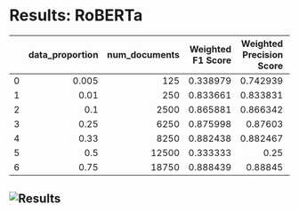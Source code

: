 # Results: RoBERTa
|    |   data_proportion |   num_documents |   Weighted F1 Score |   Weighted Precision Score |   Weighted Recall Score |   Accuracy |
|---:|------------------:|----------------:|--------------------:|---------------------------:|------------------------:|-----------:|
|  0 |             0.005 |             125 |            0.338979 |                   0.742939 |                 0.50252 |    0.50252 |
|  1 |             0.01  |             250 |            0.833661 |                   0.833831 |                 0.83368 |    0.83368 |
|  2 |             0.1   |            2500 |            0.865881 |                   0.866342 |                 0.86592 |    0.86592 |
|  3 |             0.25  |            6250 |            0.875998 |                   0.87603  |                 0.876   |    0.876   |
|  4 |             0.33  |            8250 |            0.882438 |                   0.882467 |                 0.88244 |    0.88244 |
|  5 |             0.5   |           12500 |            0.333333 |                   0.25     |                 0.5     |    0.5     |
|  6 |             0.75  |           18750 |            0.888439 |                   0.88845  |                 0.88844 |    0.88844 |
![Results](RoBERTa/plot.png)
---
